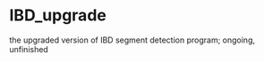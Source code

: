 IBD_upgrade
===========

the upgraded version of IBD segment detection program; ongoing, unfinished
